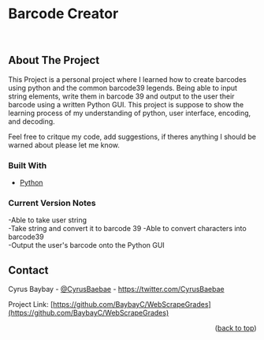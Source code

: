 # Barcode Creator

<div id="top"></div>

<br />


<!-- ABOUT THE PROJECT -->
## About The Project
This Project is a personal project where I learned how to create barcodes using python and the common barcode39 legends. Being able to input string elements, write them in barcode 39 and output to the user their barcode using a written Python GUI. This project is suppose to show the learning process of my understanding of python, user interface, encoding, and decoding.

Feel free to critque my code, add suggestions, if theres anything I should be warned about please let me know.

### Built With

* [Python](https://www.python.org/)

### Current Version Notes

-Able to take user string                                      
-Take string and convert it to barcode 39
-Able to convert characters into barcode39                                                                  
-Output the user's barcode onto the Python GUI                                     

<!-- CONTACT -->
## Contact

Cyrus Baybay - [@CyrusBaebae](https://twitter.com/CyrusBaebae) - https://twitter.com/CyrusBaebae

Project Link: [https://github.com/BaybayC/WebScrapeGrades](https://github.com/BaybayC/WebScrapeGrades)

<p align="right">(<a href="#top">back to top</a>)</p>

